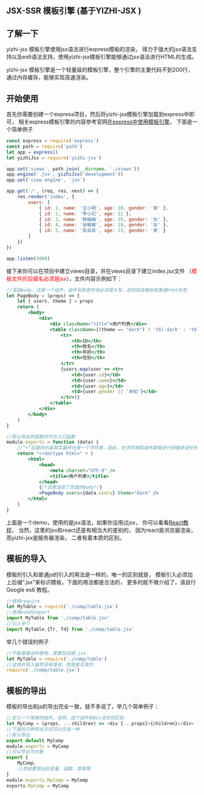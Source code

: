 ## JSX-SSR 模板引擎 (基于YIZHI-JSX )

## 了解一下

yizhi-jsx 模板引擎使用jsx语法进行express模板的渲染，
得力于强大的jsx语法支持以及es6语法支持，使用yizhi-jsx模板引擎能够通过jsx语法进行HTML的生成。

yizhi-jsx 模板引擎是一个轻量级的模板引擎，整个引擎的主要代码不到200行，
通过内存缓存，能够实现高速渲染。

## 开始使用

首先你需要创建一个express项目，然后将yizhi-jsx模板引擎加载到express中即可，
相关express模板引擎的内容参考官网[在express中使用模板引擎](http://www.expressjs.com.cn/guide/using-template-engines.html)，
下面是一个简单例子
```js
const express = require('express')
const path = require('path')
let app = express()
let yizhiJsx = require('yizhi-jsx')

app.set('views', path.join(__dirname, './views'))
app.engine('.jsx', yizhiJsx('development'))
app.set('view engine', 'jsx')

app.get('/', (req, res, next) => {
	res.render('index', {
		users: [
			{ id: 1, name: '王小明', age: 20, gender: '男' },
			{ id: 2, name: '李小花', age: 22 },
			{ id: 3, name: '韩梅梅', age: 25, gender: '女' },
			{ id: 4, name: '张敏敏', age: 18, gender: '女' },
			{ id: 5, name: '吴自有', age: 23, gender: '男' }
		]
	})
})

app.listen(3000)
```
接下来你可以在项目中建立views目录，并在views目录下建立index.jsx文件
（<font color="red">模板文件的后缀名必须是jsx</font>），文件内容示例如下：
```jsx
//渲染body，这是一个组件，组件名称首字母必须是大写，否则将会解析成普通html标签
let PageBody = (props) => {
	let { users, theme } = props
	return (
		<body>
			<div>
				<div className="title">用户列表</div>
				<table className={(theme == "dark") ? 'tbl-dark' : 'tbl-light'}>
					<tr>
						<th>ID</th>
						<th>姓名</th>
						<th>年龄</th>
						<th>性别</th>
					</tr>
					{users.map(user => <tr>
						<td>{user.id}</td>
						<td>{user.name}</td>
						<td>{user.age}</td>
						<td>{user.gender || '未知'}</td>
					</tr>)}
				</table>
			</div>
		</body>
	)
}

//默认导出的函数将作为入口函数
module.exports = function (data) {
	//“+”后面的内容其实最终也是一个字符串，因此，在字符串和组件直接进行拼接是没任何问题的
	return "<!doctype html>" + (
		<html>
			<head>
				<meta charset="UTF-8" />
				<title>用户列表</title>
			</head>
			{/*这里渲染了页面的body*/}
			<PageBody users={data.users} theme="dark" />
		</html>
	)
}
```
上面是一个demo，使用的是jsx语法，如果你没用过jsx，
你可以看看[React教程](http://www.runoob.com/react/react-jsx.html)，
当然，这里的jsx和react还是有相当大的差别的，
因为react是浏览器渲染，而yizhi-jsx是服务器渲染，
二者有着本质的区别。

## 模板的导入

模板的引入和普通js的引入的用法是一样的，唯一的区别就是，
模板引入必须加上后缀“.jsx”来标识模板，下面的用法都是合法的，
更多的就不做介绍了，请自行 Google es6 教程。
```js
//使用require
let MyTable = require('./comp/table.jsx')
//使用es6的import
import MyTable from './comp/table.jsx'
//引入多个
import MyTable,{Tr, Td} from './comp/table.jsx'
```
举几个错误的例子
```js
//不能直接这样使用，需要加后缀.jsx
let MyTable = require('./comp/table')
//这样的导入虽然没有错误，但是是无效的
require('./comp/table.jsx')
```

## 模板的导出
模板的导出和js的导出完全一致，就不多说了，举几个简单例子：
```js
//定义一个简单的组件，当然，这个组件和div没任何区别
let MyComp = (props, ...children) => <div {...props}>{children}</div>
//下面的几种导出方式可以任选一种
//默认导出
export default MyComp
module.exports = MyComp
//可以导出为对象
export {
	MyComp,
	//其他要导出的变量、函数、类等等
}
module.exports.MyComp = MyComp
exports.MyComp = MyComp
```